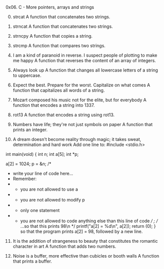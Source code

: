 0x06. C - More pointers, arrays and strings

0. strcat
A function that concatenates two strings.

1. strncat
A function that concatenates two strings.

2. strncpy
A function that copies a string.

3. strcmp
A function that compares two strings.

4. I am a kind of paranoid in reverse. I suspect people of plotting to make me happy
A function that reverses the content of an array of integers.

5. Always look up
A function that changes all lowercase letters of a string to uppercase.

6. Expect the best. Prepare for the worst. Capitalize on what comes
A function that capitalizes all words of a string.

7. Mozart composed his music not for the elite, but for everybody
A function that encodes a string into 1337.

8. rot13
A function that encodes a string using rot13.

9. Numbers have life; they're not just symbols on paper
A function that prints an integer.

10. A dream doesn't become reality through magic; it takes sweat, determination and hard work
Add one line to:
#include <stdio.h>

int main(void)
{
  int n;
  int a[5];
  int *p;

  a[2] = 1024;
  p = &n;
  /*
   * write your line of code here...
   * Remember:
   * - you are not allowed to use a
   * - you are not allowed to modify p
   * - only one statement
   * - you are not allowed to code anything else than this line of code
   */
  ;
  /* ...so that this prints 98\n */
  printf("a[2] = %d\n", a[2]);
  return (0);
}
so that the program prints a[2] = 98, followed by a new line.

11. It is the addition of strangeness to beauty that constitutes the romantic character in art
A function that adds two numbers.

12. Noise is a buffer, more effective than cubicles or booth walls
A function that prints a buffer.


